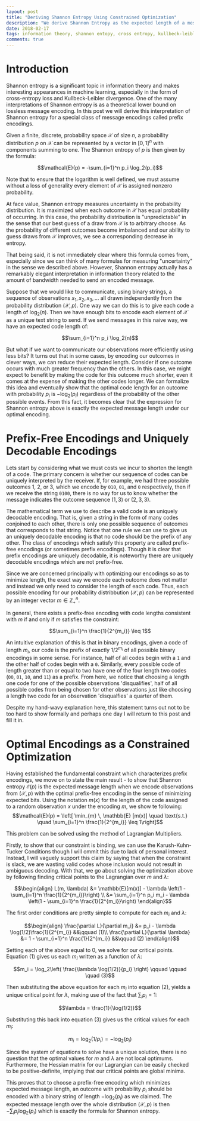 ```yaml
---
layout: post
title: "Deriving Shannon Entropy Using Constrained Optimization"
description: "We derive Shannon Entropy as the expected length of a message from a discrete probability distribution under optimal encoding."
date: 2018-02-17
tags: information theory, shannon entopy, cross entropy, kullbeck-leibler divergence
comments: true
---
```


# Introduction

Shannon entropy is a significant topic in information theory and makes interesting appearances in machine learning, especially in the form of cross-entropy loss and Kullbeck-Leibler divergence. One of the many interpretations of Shannon entropy is as a theoretical lower bound on lossless message encoding. In this post we will derive this interpretation of Shannon entropy for a special class of message encodings called prefix encodings.

Given a finite, discrete, probability space $\mathcal{X}$ of size $n$, a probability distribution $p$ on $\mathcal{X}$ can be represented by a vector in $[0, 1]^n$ with components summing to one. The Shannon entropy of $p$ is then given by the formula:

  $$\mathcal{E}(p) = -\sum_{i=1}^n p_i \log_2(p_i)$$

Note that to ensure that the logarithm is well defined, we must assume without a loss of generality every element of $\mathcal{X}$ is assigned nonzero probability.

At face value, Shannon entropy measures uncertainty in the probability distribution. It is maximized when each outcome in $\mathcal{X}$ has equal probability of occurring. In this case, the probability distribution is "unpredictable" in the sense that our best guess of a draw from $\mathcal{X}$ is to arbitrary choose. As the probability of different outcomes become imbalanced and our ability to guess draws from $\mathcal{X}$ improves, we see a corresponding decrease in entropy.

That being said, it is not immediately clear where this formula comes from, especially since we can think of many formulas for measuring "uncertainty" in the sense we described above. However, Shannon entropy actually has a remarkably elegant interpretation in information theory related to the amount of bandwidth needed to send an encoded message.

Suppose that we would like to communicate, using binary strings, a sequence of observations $x_1, x_2, x_3, \ldots$ all drawn independently from the probability distribution $(\mathcal{X}, p)$. One way we can do this is to give each code a length of $\log_2(n)$. Then we have enough bits to encode each element of $\mathcal{X}$ as a unique text string to send. If we send messages in this naive way, we have an expected code length of:

  $$\sum_{i=1}^n p_i \log_2(n)$$

But what if we want to communicate our observations more efficiently using less bits? It turns out that in some cases, by encoding our outcomes in clever ways, we can reduce their expected length. Consider if one outcome occurs with much greater frequency than the others. In this case, we might expect to benefit by making the code for this outcome much shorter, even it comes at the expense of making the other codes longer. We can formalize this idea and eventually show that the optimal code length for an outcome with probability $p_i$ is $-\log_2(p_i)$ regardless of the probability of the other possible events. From this fact, it becomes clear that the expression for Shannon entropy above is exactly the expected message length under our optimal encoding.


# Prefix-Free Encodings and Uniquely Decodable Encodings

Lets start by considering what we must costs we incur to shorten the length of a code. The primary concern is whether our sequence of codes can be uniquely interpreted by the receiver. If, for example, we had three possible outcomes $1$, $2$, or $3,$ which we encode by `010`, `01`, and `0` respectively, then if we receive the string `0100`, there is no way for us to know whether the message indicates the outcome sequence $(1, 3)$ or $(2, 3, 3)$.

The mathematical term we use to describe a valid code is an uniquely decodable encoding. That is, given a string in the form of many codes conjoined to each other, there is only one possible sequence of outcomes that corresponds to that string. Notice that one rule we can use to give us an uniquely decodable encoding is that no code should be the prefix of any other. The class of encodings which satisfy this property are called prefix-free encodings (or sometimes prefix encodings). Though it is clear that prefix encodings are uniquely decodable, it is noteworthy there are uniquely decodable encodings which are not prefix-free.

Since we are concerned principally with optimizing our encodings so as to minimize length, the exact way we encode each outcome does not matter and instead we only need to consider the length of each code. Thus, each possible encoding for our probability distribbution $(\mathcal{X}, p)$ can be represented by an integer vector $m \in \mathbb{Z}_+^{n}$.

In general, there exists a prefix-free encoding with code lengths consistent with $m$ if and only if $m$ satisfies the constraint:

  $$\sum_{i=1}^n \frac{1}{2^{m_i}} \leq 1$$

An intuitive explanation of this is that in binary encodings, given a code of length $m_i$, our code is the prefix of exactly $1/2^{m_i}$ of all possible binary encodings in some sense. For instance, half of all codes begin with a `1` and the other half of codes begin with a `0`. Similarly, every possible code of length greater than or equal to two have one of the four length two codes (`00`, `01`, `10`, and `11`) as a prefix. From here, we notice that choosing a length one code for one of the possible observations 'disqualifies', half of all possible codes from being chosen for other observations just like choosing a length two code for an observation 'disqualfies' a quarter of them.

Despite my hand-wavy explanation here, this statement turns out not to be too hard to show formally and perhaps one day I will return to this post and fill it in.

# Optimal Encodings as a Constrained Optimization

Having established the fundamental constraint which characterizes prefix encodings, we move on to state the main result - to show that Shannon entropy $\mathcal{E}(p)$ is the expected message length when we encode observations from $(\mathcal{X}, p)$ with the optimal  prefix-free encoding in the sense of minimizing expected bits. Using the notation $m(x)$ for the length of the code assigned to a random observation $x$ under the encoding $m$, we show te following:
  $$\mathcal{E}(p) = \left[ \min_{m} \, \mathbb{E} [m(x)] \quad \text{s.t.} \quad \sum_{i=1}^n \frac{1}{2^{m_i}}  \leq 1\right]$$

This problem can be solved using the method of Lagrangian Multipliers.

Firstly, to show that our constraint is binding, we can use the Karush-Kuhn-Tucker Conditions though I will ommit this due to lack of personal interest. Instead, I will vaguely support this claim by saying that when the constraint is slack, we are wasting valid codes whose inclusion would not result in ambiguous decoding. With that, we go about solving the optimization above by following finding critical points to the Lagrangian over $m$ and $\lambda$:

  $$\begin{align}
  L(m, \lambda) &= \mathbb{E}[m(x)] - \lambda \left(1 - \sum_{i=1}^n \frac{1}{2^{m_i}}\right) \\
  &= \sum_{i=1}^n p_i m_i - \lambda \left(1 - \sum_{i=1}^n \frac{1}{2^{m_i}}\right)
  \end{align}$$

The first order conditions are pretty simple to compute for each $m_i$ and $\lambda$:

  $$\begin{align}
  \frac{\partial L}{\partial m_i} &= p_i - \lambda \log(1/2)\frac{1}{2^{m_i}} &&\qquad (1)\\
  \frac{\partial L}{\partial \lambda} &= 1 - \sum_{i=1}^n \frac{1}{2^{m_i}} &&\qquad (2)
  \end{align}$$

Setting each of the above equal to 0, we solve for our critical points. Equation $(1)$ gives us each $m_i$ written as a function of $\lambda$:

  $$m_i = \log_2\left( \frac{\lambda \log(1/2)}{p_i} \right) \qquad \qquad \quad (3)$$

Then substituting the above equation for each $m_i$ into equation $(2)$, yields a unique critical point for $\lambda$, making use of the fact that $\sum_i p_i = 1$:

  $$\lambda = \frac{1}{\log(1/2)}$$

Substituting this back into equation $(3)$ gives us the critical values for each $m_i$:

  $$m_i = \log_2 (1 / p_i) = -\log_2(p_i)$$

Since the system of equations to solve have a unique solution, there is no question that the optimal values for $m$ and $\lambda$ are not local optimums. Furthermore, the Hessian matrix for our Lagrangian can be easily checked to be positive-definite, implying that our critical points are global minima.

This proves that to choose a prefix-free encoding which minimizes expected message length, an outcome with probability $p_i$ should be encoded with a binary string of length $-\log_2 (p_i)$ as we claimed. The expected message length over the whole distribution $(\mathcal{X}, p)$ is then $- \sum_i p_i \log_2(p_i)$ which is exactly the formula for Shannon entropy.
